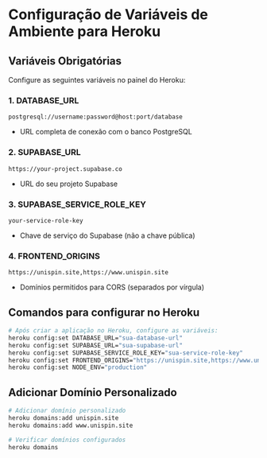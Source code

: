 # Configuração de Variáveis de Ambiente para Heroku

## Variáveis Obrigatórias

Configure as seguintes variáveis no painel do Heroku:

### 1. DATABASE_URL
```
postgresql://username:password@host:port/database
```
- URL completa de conexão com o banco PostgreSQL

### 2. SUPABASE_URL
```
https://your-project.supabase.co
```
- URL do seu projeto Supabase

### 3. SUPABASE_SERVICE_ROLE_KEY
```
your-service-role-key
```
- Chave de serviço do Supabase (não a chave pública)

### 4. FRONTEND_ORIGINS
```
https://unispin.site,https://www.unispin.site
```
- Domínios permitidos para CORS (separados por vírgula)

## Comandos para configurar no Heroku

```bash
# Após criar a aplicação no Heroku, configure as variáveis:
heroku config:set DATABASE_URL="sua-database-url"
heroku config:set SUPABASE_URL="sua-supabase-url"
heroku config:set SUPABASE_SERVICE_ROLE_KEY="sua-service-role-key"
heroku config:set FRONTEND_ORIGINS="https://unispin.site,https://www.unispin.site"
heroku config:set NODE_ENV="production"
```

## Adicionar Domínio Personalizado

```bash
# Adicionar domínio personalizado
heroku domains:add unispin.site
heroku domains:add www.unispin.site

# Verificar domínios configurados
heroku domains
```
